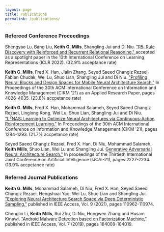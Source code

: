 ```yaml
---
layout: page
title: Publications
permalink: /publications/
---
```


### Refereed Conference Proceedings
Shengyao Lu, Bang Liu, **Keith G. Mills**, Shangling Jui and Di Niu. <a href="https://arxiv.org/pdf/2205.06454.pdf"> "R5: Rule Discovery with Reinforced and Recurrent Relational Reasoning," </a> accepted as a spotlight paper in the 10th International Conference on Learning Representations (ICLR 2022). (32.9% acceptance rate)

**Keith G. Mills**, Fred X. Han, Jialin Zhang, Seyed Saeed Changiz Rezaei, Fabian Chudak, Wei Lu, Shuo Lian, Shangling Jui and Di Niu. <a href="https://arxiv.org/pdf/2109.12426.pdf"> "Profiling Neural Blocks and Design Spaces for Mobile Neural Architecture Search."</a> In Proceedings of the 30th ACM International Conference on Information and Knowledge Management (CIKM '21) as an Applied Research Paper, pages 4026-4035. (23.8% accpetance rate)

**Keith G. Mills**, Fred X. Han, Mohammad Salameh, Seyed Saeed Changiz Rezaei, Linglong Kong, Wei Lu, Shuo Lian, Shangling Jui and Di Niu. <a href="https://arxiv.org/pdf/2109.12425.pdf"> "L<sup>2</sup>NAS: Learning to Optimize Neural Architectures via Continuous-Action Reinforcement Learning."</a> In Proceedings of the 30th ACM International Conference on Information and Knowledge Management (CIKM '21), pages 1284-1293. (21.7% accpetance rate)

Seyed Saeed Changiz Rezaei, Fred X. Han, Di Niu, Mohammad Salameh, **Keith Mills**, Shuo Lian, Wei Lu and Shangling Jui. <a href="https://www.ijcai.org/proceedings/2021/0307.pdf">Generative Adversarial Neural Architecture Search."</a> In proceedings of the Thirtieth International Joint Conference on Artificial Intelligence (IJCAI-21), pages 2227-2234. (13.9% accpetance rate)

### Referred Journal Publications
**Keith G. Mills**, Mohammad Salameh, Di Niu, Fred X. Han, Seyed Saeed Changiz Rezaei, Hengshuai Yao, Wei Lu, Shuo Lian and Shangling Jui. <a href="https://ieeexplore.ieee.org/document/9503404">"Exploring Neural Architecture Search Space via Deep Deterministic Sampling,"</a> published in IEEE Access, Vol. 9 (2021), pages 110962-110974.

Chenglin Li, **Keith Mills**, Rui Zhu, Di Niu, Hongwen Zhang and Husam Kinawi. <a href=" https://ieeexplore.ieee.org/document/8931539">"Android Malware Detection based on Factorization Machine,"</a> published in IEEE Access, Vol. 7 (2019), pages 184008-184019.
